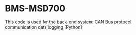 # BMS-MSD700

This code is used for the back-end system: CAN Bus protocol communication data logging [Python]
